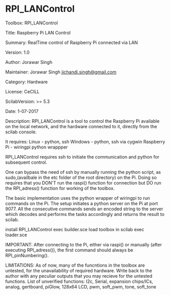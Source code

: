 # RPI_LANControl

Toolbox: RPI_LANControl

Title: Raspberry Pi LAN Control

Summary: RealTime control of Raspberry Pi connected via LAN

Version: 1.0

Author: Jorawar Singh

Maintainer: Jorawar Singh <jjchandi.singh@gmail.com>

Category: Hardware

License: CeCILL

ScilabVersion: >= 5.3

Date: 1-07-2017

Description: RPI_LANControl is a tool to control the Raspberry Pi available on the local 
	     network, and the hardware connected to it, directly from the scilab console.

It requires:
  Linux  	- python, ssh
  Windows	- python, ssh via cygwin
  Raspberry Pi	- wiringpi python wrappper

RPI_LANControl requires ssh to initiate the communication and python for subsequent control.

One can bypass the need of ssh by manually running the python script, as sudo,(availbale in the etc folder of the root directory) on the Pi. Doing so requires that you DON'T run the raspi() function for connection but DO run the RPI_adress() function for working of the toolbox.
 
The basic implementation uses the python wrapper of wiringpi to run commands on the Pi.
The setup initiates a python server on the Pi at port 9077. All the consecutive commands sends an encoded string to the server which decodes and performs the tasks accordingly and returns the result to scilab.

install RPI_LANControl
 exec builder.sce
load toolbox in scilab
 exec loader.sce
 
IMPORTANT: After connecting to the Pi, either via raspi() or manually (after executing RPI_adress()),
           the first command should always be RPI_pinNumbering().

LIMITATIONS: As of now, many of the funcntions in the toolbox are untested, for the 
             unavailability of required hardware. Write back to the author with any
             peculiar outputs that you may recieve for the untested functions.
List of unverified functions: I2c, Serial, expansion chips/ICs, analog, gertboard, piGlow,
                              128x64 LCD, pwm, soft_pwm, tone, soft_tone
